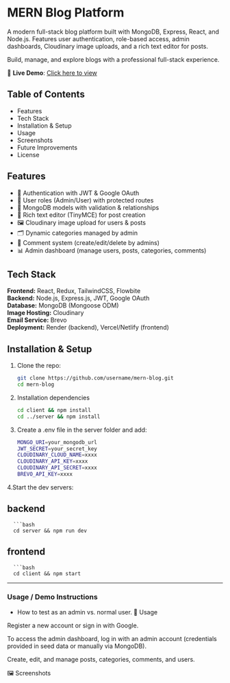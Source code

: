 # MERN Blog Platform

A modern full-stack blog platform built with MongoDB, Express, React, and Node.js. Features user authentication, role-based access, admin dashboards, Cloudinary image uploads, and a rich text editor for posts.

Build, manage, and explore blogs with a professional full-stack experience.

🚀 **Live Demo**: [Click here to view](https://mhd-mern-blog.onrender.com/)

## Table of Contents
- Features
- Tech Stack
- Installation & Setup
- Usage
- Screenshots
- Future Improvements
- License


## Features
- 🔐 Authentication with JWT & Google OAuth
- 👤 User roles (Admin/User) with protected routes
- 📂 MongoDB models with validation & relationships
- 📝 Rich text editor (TinyMCE) for post creation
- 🖼️ Cloudinary image upload for users & posts
- 🗂️ Dynamic categories managed by admin
- 💬 Comment system (create/edit/delete by admins)
- 📊 Admin dashboard (manage users, posts, categories, comments)

## Tech Stack
**Frontend:** React, Redux, TailwindCSS, Flowbite  
**Backend:** Node.js, Express.js, JWT, Google OAuth  
**Database:** MongoDB (Mongoose ODM)  
**Image Hosting:** Cloudinary  
**Email Service:** Brevo  
**Deployment:** Render (backend), Vercel/Netlify (frontend)


## Installation & Setup

1. Clone the repo:
   ```bash
   git clone https://github.com/username/mern-blog.git
   cd mern-blog

2. Installation dependencies 
   ```bash
   cd client && npm install
   cd ../server && npm install

3. Create a .env file in the server folder and add:
   ```bash
   MONGO_URI=your_mongodb_url
   JWT_SECRET=your_secret_key
   CLOUDINARY_CLOUD_NAME=xxxx
   CLOUDINARY_API_KEY=xxxx
   CLOUDINARY_API_SECRET=xxxx
   BREVO_API_KEY=xxxx

4.Start the dev servers:
## backend
      ```bash
      cd server && npm run dev
## frontend
      ```bash
      cd client && npm start
---

###  **Usage / Demo Instructions**
- How to test as an admin vs. normal user.
📖 Usage

Register a new account or sign in with Google.

To access the admin dashboard, log in with an admin account (credentials provided in seed data or manually via MongoDB).

Create, edit, and manage posts, categories, comments, and users.

🖼️ Screenshots
